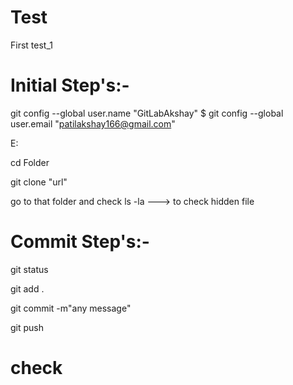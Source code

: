 # Test
First test_1

# Initial Step's:-

git config --global user.name "GitLabAkshay" $ git config --global user.email "patilakshay166@gmail.com"

E:

cd Folder

git clone "url"

go to that folder and check
ls -la ---> to check hidden file

# Commit Step's:-

git status

git add .

git commit -m"any message"

git push

# check
